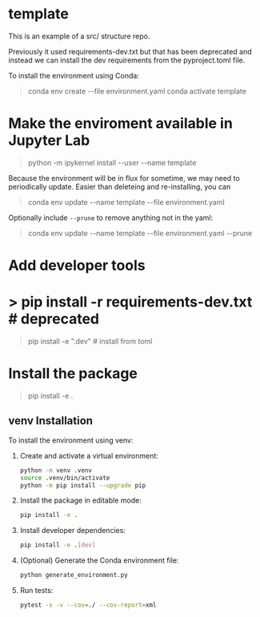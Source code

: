 # template

This is an example of a src/ structure repo.

Previously it used requirements-dev.txt but that has been deprecated and instead we can install the dev requirements from the pyproject.toml file.

To install the environment using Conda:
> conda env create --file environment.yaml
> conda activate template

# Make the enviroment available in Jupyter Lab
> python -m ipykernel install --user --name template

Because the environment will be in flux for sometime, we may need to periodically update.  Easier than deleteing and re-installing, you can 

> conda env update --name template --file environment.yaml

Optionally include `--prune` to remove anything not in the yaml:
> conda env update --name template --file environment.yaml --prune

# Add developer tools
# > pip install -r requirements-dev.txt # deprecated
> pip install -e ".dev"  # install from toml 

# Install the package
> pip install -e .

## venv Installation

To install the environment using venv:

1. Create and activate a virtual environment:
   ```bash
   python -m venv .venv
   source .venv/bin/activate
   python -m pip install --upgrade pip
   ```

2. Install the package in editable mode:
   ```bash
   pip install -e .
   ```

3. Install developer dependencies:
   ```bash
   pip install -e .[dev]
   ```

4. (Optional) Generate the Conda environment file:
   ```bash
   python generate_environment.py
   ```

5. Run tests:
   ```bash
   pytest -s -v --cov=./ --cov-report=xml
   ```



